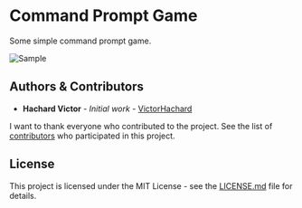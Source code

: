 # Command Prompt Game

Some simple command prompt game.

![Sample](../master/res/pendu.jpg)

## Authors & Contributors

* **Hachard Victor** - *Initial work* - [VictorHachard](https://github.com/VictorHachard)

I want to thank everyone who contributed to the project.
See the list of [contributors](https://github.com/VictorHachard/CommandPromptGame/graphs/contributors) who participated in this project.

## License

This project is licensed under the MIT License - see the [LICENSE.md](../master/LICENSE) file for details.
